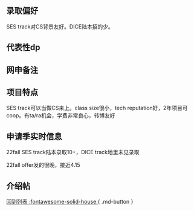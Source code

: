 ## 录取偏好
SES track对CS背景友好。DICE陆本招的少。
## 代表性dp

## 网申备注

## 项目特点
SES track可以当做CS来上。class size很小，tech reputation好，2年项目可coop。有ta/ra机会，学费非常良心，转博友好
## 申请季实时信息
22fall SES track陆本录取10+，DICE track地里未见录取

22fall offer发的很晚，接近4.15

## 介绍帖

[回到列表 :fontawesome-solid-house:](选校梯度.md){ .md-button }
